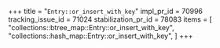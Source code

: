 +++
title = "`Entry::or_insert_with_key`"
impl_pr_id = 70996
tracking_issue_id = 71024
stabilization_pr_id = 78083
items = [
    "collections::btree_map::Entry::or_insert_with_key",
    "collections::hash_map::Entry::or_insert_with_key",
]
+++
